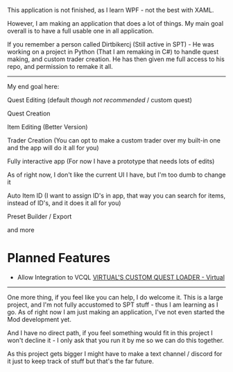 This application is not finished, as I learn WPF - not the best with XAML.

However, I am making an application that does a lot of things.
My main goal overall is to have a full usable one in all application.

If you remember a person called Dirtbikercj (Still active in SPT) - He was working on a project in Python (That I am remaking in C#) to handle quest making, and custom trader creation.
He has then given me full access to his repo, and permission to remake it all.

---
My end goal here:

Quest Editing (default *though not recommended* / custom quest)

Quest Creation

Item Editing (Better Version)

Trader Creation (You can opt to make a custom trader over my built-in one and the app will do it all for you)

Fully interactive app (For now I have a prototype that needs lots of edits)

As of right now, I don't like the current UI I have, but I'm too dumb to change it

Auto Item ID (I want to assign ID's in app, that way you can search for items, instead of ID's, and it does it all for you)

Preset Builder / Export

and more

# Planned Features

- Allow Integration to VCQL [VIRTUAL'S CUSTOM QUEST LOADER - Virtual](https://hub.sp-tarkov.com/files/file/885-virtual-s-custom-quest-loader/)

---

One more thing, if you feel like you can help, I do welcome it.
This is a large project, and I'm not fully accustomed to SPT stuff - thus I am learning as I go.
As of right now I am just making an application, I've not even started the Mod development yet.

And I have no direct path, if you feel something would fit in this project I won't decline it - I only ask that you run it by me so we can do this together.

As this project gets bigger I might have to make a text channel / discord for it just to keep track of stuff but that's the far future.
